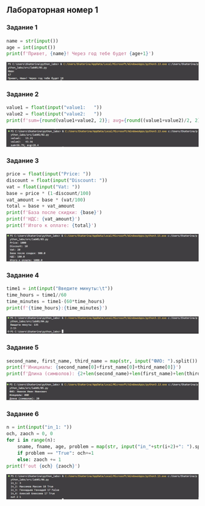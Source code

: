 ## Лабораторная номер 1
### Задание 1
```python
name = str(input())
age = int(input())
print(f'Привет, {name}! Через год тебе будет {age+1}')
```
![Задание1](.\images\lab01\01.png)
### Задание 2
```python
value1 = float(input("value1:   "))
value2 = float(input("value2:   "))
print(f'sum={round(value1+value2, 2)}; avg={round((value1+value2)/2, 2)}')
```
![Задание2](.\images\lab01\02.png)
### Задание 3
```python
price = float(input("Price: "))
discount = float(input("Discount: "))
vat = float(input("Vat: "))
base = price * (1-discount/100)
vat_amount = base * (vat/100)
total = base + vat_amount
print(f'База после скидки: {base}')
print(f'НДС: {vat_amount}')
print(f'Итого к оплате: {total}')
```
![Задание3](.\images\lab01\03.png)
### Задание 4
```python
time1 = int(input("Введите минуты:\t"))
time_hours = time1//60
time_minutes = time1-(60*time_hours)
print(f'{time_hours}:{time_minutes}')
```
![Задание4](.\images\lab01\04.png)
### Задание 5
```python
second_name, first_name, third_name = map(str, input("ФИО: ").split())
print(f'Инициалы: {second_name[0]+first_name[0]+third_name[0]}')
print(f'Длина (символов): {2+len(second_name)+len(first_name)+len(third_name)}')
```
![Задание5](.\images\lab01\05.png)
### Задание 6
```python
n = int(input("in_1: "))
och, zaoch = 0, 0
for i in range(n):
    sname, fname, age, problem = map(str, input("in_"+str(i+2)+": ").split()) 
    if problem == "True": och+=1
    else: zaoch += 1
print(f'out {och} {zaoch}')
```
![Задание6](.\images\lab01\06.png)